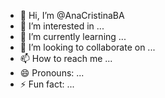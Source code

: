 - 👋 Hi, I’m @AnaCristinaBA
- 👀 I’m interested in ...
- 🌱 I’m currently learning ...
- 💞️ I’m looking to collaborate on ...
- 📫 How to reach me ...
- 😄 Pronouns: ...
- ⚡ Fun fact: ...

<!---
AnaCristinaBA/AnaCristinaBA is a ✨ special ✨ repository because its `README.md` (this file) appears on your GitHub profile.
You can click the Preview link to take a look at your changes.
--->
